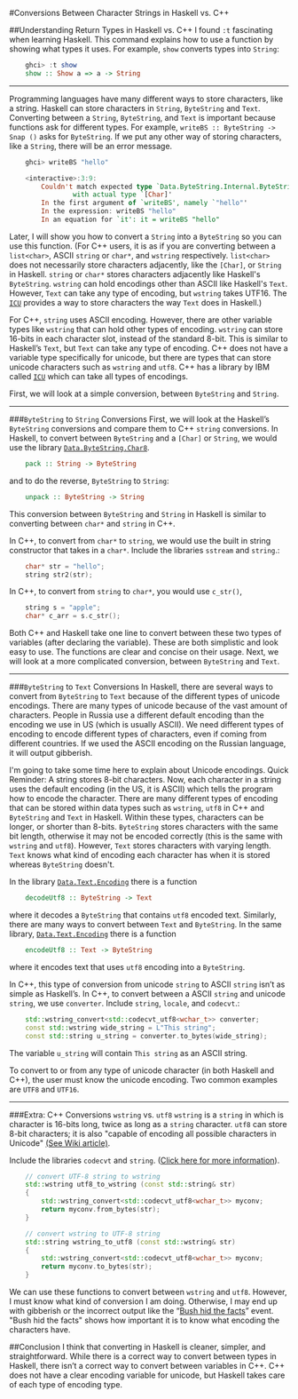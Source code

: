 #Conversions Between Character Strings in Haskell vs. C++

##Understanding Return Types in Haskell vs. C++
I found `:t` fascinating when learning Haskell. This command explains how to use a function by showing what types it uses. For example, `show` converts types into `String`:

```Haskell
    ghci> :t show
    show :: Show a => a -> String
```
    
---
Programming languages have many different ways to store characters, like a string. Haskell can store characters in `String`, `ByteString` and `Text`. Converting between a `String`, `ByteString`, and `Text` is important because functions ask for different types. For example, `writeBS :: ByteString -> Snap ()` asks for `ByteString`. If we put any other way of storing characters, like a `String`, there will be an error message.

```Haskell
    ghci> writeBS "hello"

    <interactive>:3:9:
        Couldn't match expected type `Data.ByteString.Internal.ByteString'
                with actual type `[Char]'
        In the first argument of `writeBS', namely `"hello"'
        In the expression: writeBS "hello"
        In an equation for `it': it = writeBS "hello"
```

Later, I will show you how to convert a `String` into a `ByteString` so you can use this function.
(For C++ users, it is as if you are converting between a `list<char>`, ASCII `string` or `char*`, and `wstring` respectively. `list<char>` does not necessarily store characters adjacently, like the `[Char]`, or `String` in Haskell. `string` or `char*` stores characters adjacently like Haskell's `ByteString`. `wstring` can hold encodings other than ASCII like Haskell's `Text`. However, `Text` can take any type of encoding, but `wstring` takes UTF16. The [`ICU`](http://site.icu-project.org/) provides a way to store characters the way `Text` does in Haskell.)

For C++, `string` uses ASCII encoding. However, there are other variable types like `wstring` that can hold other types of encoding. `wstring` can store 16-bits in each character slot, instead of the standard 8-bit. This is similar to Haskell’s `Text`, but `Text` can take any type of encoding.
C++ does not have a variable type specifically for unicode, but there are types that can store unicode characters such as `wstring` and `utf8`. C++ has a library by IBM called [`ICU`](http://site.icu-project.org/) which can take all types of encodings.

First, we will look at a simple conversion, between `ByteString` and `String`.

---
###`ByteString` to `String` Conversions
First, we will look at the Haskell’s `ByteString` conversions and compare them to C++ `string` conversions.
In Haskell, to convert between `ByteString` and a `[Char]` or `String`, we would use the library [`Data.ByteString.Char8`](https://hackage.haskell.org/package/bytestring-0.9.2.1/docs/Data-ByteString-Char8.html).

```Haskell
    pack :: String -> ByteString
```
and to do the reverse, `ByteString` to `String`:

```Haskell
    unpack :: ByteString -> String
```


This conversion between `ByteString` and `String` in Haskell is similar to converting between `char*` and `string` in C++.

In C++, to convert from `char*` to `string`, we would use the built in string constructor that takes in a `char*`. Include the libraries `sstream` and `string`.:

```C++
    char* str = "hello";
    string str2(str);
```

In C++, to convert from `string` to `char*`, you would use `c_str()`,

```C++
    string s = "apple";
    char* c_arr = s.c_str();
```

Both C++ and Haskell take one line to convert between these two types of variables (after declaring the variable). These are both simplistic and look easy to use. The functions are clear and concise on their usage.
Next, we will look at a more complicated conversion, between `ByteString` and `Text`.

---
###`ByteString` to `Text` Conversions
In Haskell, there are several ways to convert from `ByteString` to `Text` because of the different types of unicode encodings. There are many types of unicode because of the vast amount of characters. People in Russia use a different default encoding than the encoding we use in US (which is usually ASCII). We need different types of encoding to encode different types of characters, even if coming from different countries. If we used the ASCII encoding on the Russian language, it will output gibberish.

I'm going to take some time here to explain about Unicode encodings.
Quick Reminder: A string stores 8-bit characters.
Now, each character in a string uses the default encoding (in the US, it is ASCII) which tells the program how to encode the character. There are many different types of encoding that can be stored within data types such as `wstring`, `utf8` in C++ and `ByteString` and `Text` in Haskell. Within these types, characters can be longer, or shorter than 8-bits. `ByteString` stores characters with the same bit length, otherwise it may not be encoded correctly (this is the same with `wstring` and `utf8`). However, `Text` stores characters with varying length. `Text` knows what kind of encoding each character has when it is stored whereas `ByteString` doesn't. 

In the library [`Data.Text.Encoding`](http://hackage.haskell.org/package/text-1.1.1.3/docs/Data-Text-Encoding.html) there is a function

```Haskell
    decodeUtf8 :: ByteString -> Text
```
where it decodes a `ByteString` that contains `utf8` encoded text.
Similarly, there are many ways to convert between `Text` and `ByteString`.
In the same library, [`Data.Text.Encoding`](http://hackage.haskell.org/package/text-1.1.1.3/docs/Data-Text-Encoding.html) there is a function

```Haskell
    encodeUtf8 :: Text -> ByteString
```
where it encodes text that uses `utf8` encoding into a `ByteString`.

In C++, this type of conversion from unicode `string` to ASCII `string` isn’t as simple as Haskell’s.
In C++, to convert between a ASCII `string` and unicode `string`, we use `converter`. Include `string`, `locale`, and `codecvt`.:

```C++
    std::wstring_convert<std::codecvt_utf8<wchar_t>> converter;
    const std::wstring wide_string = L"This string";
    const std::string u_string = converter.to_bytes(wide_string);
```

The variable `u_string` will contain `This string` as an ASCII string.

To convert to or from any type of unicode character (in both Haskell and C++), the user must know the unicode encoding. Two common examples are `UTF8` and `UTF16`.

---
###Extra: C++ Conversions `wstring` vs. `utf8`
`wstring` is a `string` in which is character is 16-bits long, twice as long as a `string` character. `utf8` can store 8-bit characters; it is also "capable of encoding all possible characters in Unicode" [(See Wiki article)](http://en.wikipedia.org/wiki/UTF-8).

Include the libraries `codecvt` and `string`.
([Click here for more information](http://stackoverflow.com/questions/4358870/convert-wstring-to-string-encoded-in-utf-8)).

```C++
    // convert UTF-8 string to wstring
    std::wstring utf8_to_wstring (const std::string& str)
    {
        std::wstring_convert<std::codecvt_utf8<wchar_t>> myconv;
        return myconv.from_bytes(str);
    }

    // convert wstring to UTF-8 string
    std::string wstring_to_utf8 (const std::wstring& str)
    {
        std::wstring_convert<std::codecvt_utf8<wchar_t>> myconv;
        return myconv.to_bytes(str);
    }
```


We can use these functions to convert between `wstring` and `utf8`.
However, I must know what kind of conversion I am doing. Otherwise, I may end up with gibberish or the incorrect output like the “[Bush hid the facts](http://en.wikipedia.org/wiki/Bush_hid_the_facts)” event. "Bush hid the facts" shows how important it is to know what encoding the characters have.

##Conclusion
I think that converting in Haskell is cleaner, simpler, and straightforward. While there is a correct way to convert between types in Haskell, there isn’t a correct way to convert between variables in C++. C++ does not have a clear encoding variable for unicode, but Haskell takes care of each type of encoding type.

